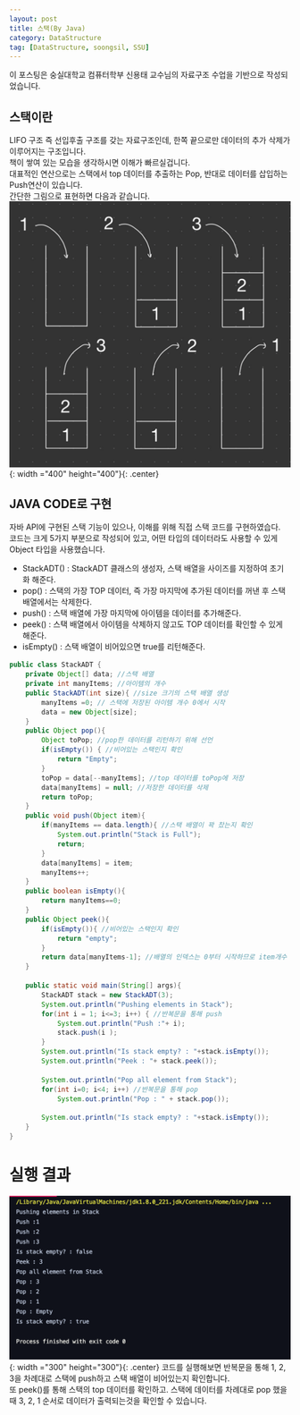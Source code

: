 ```yaml
---
layout: post
title: 스택(By Java)
category: DataStructure
tag: [DataStructure, soongsil, SSU]
---
```


이 포스팅은 숭실대학교 컴퓨터학부 신용태 교수님의 자료구조 수업을 기반으로 작성되었습니다.

## 스택이란  
LIFO 구조 즉 선입후출 구조를 갖는 자료구조인데, 한쪽 끝으로만 데이터의 추가 삭제가 이루어지는 구조입니다.<br>
책이 쌓여 있는 모습을 생각하시면 이해가 빠르실겁니다.<br>
대표적인 연산으로는 스택에서 top 데이터를 추출하는 Pop, 반대로 데이터를 삽입하는 Push연산이 있습니다.<br>
간단한 그림으로 표현하면 다음과 같습니다.
![stack](/public/img/stack_img_1.jpeg){: width ="400" height="400"}{: .center}

## JAVA CODE로 구현
자바 API에 구현된 스택 기능이 있으나, 이해를 위해 직접 스택 코드를 구현하였습다.<br>
코드는 크게 5가지 부분으로 작성되어 있고, 어떤 타입의 데이터라도 사용할 수 있게 Object 타입을 사용했습니다.<br>
* StackADT()  :  StackADT 클래스의 생성자, 스택 배열을 사이즈를 지정하여 초기화 해준다.
* pop()  :  스택의 가장 TOP 데이터, 즉 가장 마지막에 추가된 데이터를 꺼낸 후 스택 배열에서는 삭제한다.
* push()  :  스택 배열에 가장 마지막에 아이템을 데이터를 추가해준다.
* peek()  :  스택 배열에서 아이템을 삭제하지 않고도 TOP 데이터를 확인할 수 있게 해준다.
* isEmpty()  :  스택 배열이 비어있으면 true를 리턴해준다.


```java
public class StackADT {
    private Object[] data; //스택 배열
    private int manyItems; //아이템의 개수
    public StackADT(int size){ //size 크기의 스택 배열 생성
        manyItems =0; // 스택에 저장된 아이템 개수 0에서 시작
        data = new Object[size];
    }
    public Object pop(){
        Object toPop; //pop한 데이터를 리턴하기 위해 선언
        if(isEmpty()) { //비어있는 스택인지 확인
            return "Empty";
        }
        toPop = data[--manyItems]; //top 데이터를 toPop에 저장
        data[manyItems] = null; //저장한 데이터를 삭제
        return toPop;
    }
    public void push(Object item){
        if(manyItems == data.length){ //스택 배열이 꽉 찼는지 확인
            System.out.println("Stack is Full");
            return;
        }
        data[manyItems] = item;
        manyItems++;
    }
    public boolean isEmpty(){
        return manyItems==0;
    }
    public Object peek(){
        if(isEmpty()){ //비어있는 스택인지 확인
            return "empty";
        }
        return data[manyItems-1]; //배열의 인덱스는 0부터 시작하므로 item개수 -1을 해준다.
    }

    public static void main(String[] args){
        StackADT stack = new StackADT(3);
        System.out.println("Pushing elements in Stack");
        for(int i = 1; i<=3; i++) { //반복문을 통해 push
            System.out.println("Push :"+ i);
            stack.push(i );
        }
        System.out.println("Is stack empty? : "+stack.isEmpty());
        System.out.println("Peek : "+ stack.peek());

        System.out.println("Pop all element from Stack");
        for(int i=0; i<4; i++) //반복문을 통해 pop
            System.out.println("Pop : " + stack.pop());

        System.out.println("Is stack empty? : "+stack.isEmpty());
    }
}
```
# 실행 결과
![stack](/public/img/stack_img_2.png){: width ="300" height="300"}{: .center}
코드를 실행해보면 반복문을 통해 1, 2, 3을 차례대로 스택에 push하고 스택 배열이 비어있는지 확인합니다.<br>
또 peek()를 통해 스택의 top 데이터를 확인하고. 스택에 데이터를 차례대로 pop 했을때 3, 2, 1 순서로 데이터가 출력되는것을 확인할 수 있습니다.
